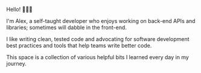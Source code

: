 Hello! 👋👨‍💻

I'm Alex, a self-taught developer who enjoys working on back-end APIs and libraries; sometimes will dabble in the front-end.

I like writing clean, tested code and advocating for software development best practices and tools that help teams write better code.

This space is a collection of various helpful bits I learned every day in my journey.
